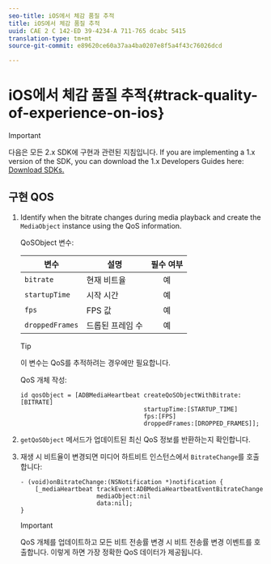 ```yaml
---
seo-title: iOS에서 체감 품질 추적
title: iOS에서 체감 품질 추적
uuid: CAE 2 C 142-ED 39-4234-A 711-765 dcabc 5415
translation-type: tm+mt
source-git-commit: e89620ce60a37aa4ba0207e8f5a4f43c76026dcd

---
```



# iOS에서 체감 품질 추적{#track-quality-of-experience-on-ios}

>[!IMPORTANT]
>
>다음은 모든 2.x SDK에 구현과 관련된 지침입니다. If you are implementing a 1.x version of the SDK, you can download the 1.x Developers Guides here: [Download SDKs.](/help/sdk-implement/download-sdks.md)

## 구현 QOS

1. Identify when the bitrate changes during media playback and create the `MediaObject` instance using the QoS information.

   QoSObject 변수:

   | 변수 | 설명 | 필수 여부 |
   | --- | --- | :---: |
   | `bitrate` | 현재 비트율 | 예 |
   | `startupTime` | 시작 시간 | 예 |
   | `fps` | FPS 값 | 예 |
   | `droppedFrames` | 드롭된 프레임 수 | 예 |

   >[!TIP]
   >
   >이 변수는 QoS를 추적하려는 경우에만 필요합니다.

   QoS 개체 작성:

   ```
   id qosObject = [ADBMediaHeartbeat createQoSObjectWithBitrate:[BITRATE] 
                                     startupTime:[STARTUP_TIME]  
                                     fps:[FPS]  
                                     droppedFrames:[DROPPED_FRAMES]];
   ```

1. `getQoSObject` 메서드가 업데이트된 최신 QoS 정보를 반환하는지 확인합니다.
1. 재생 시 비트율이 변경되면 미디어 하트비트 인스턴스에서 `BitrateChange`를 호출합니다:

   ```
   - (void)onBitrateChange:(NSNotification *)notification { 
       [_mediaHeartbeat trackEvent:ADBMediaHeartbeatEventBitrateChange  
                        mediaObject:nil  
                        data:nil]; 
   }
   ```

   >[!IMPORTANT]
   >
   >QoS 개체를 업데이트하고 모든 비트 전송률 변경 시 비트 전송률 변경 이벤트를 호출합니다. 이렇게 하면 가장 정확한 QoS 데이터가 제공됩니다.

